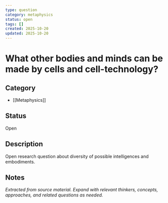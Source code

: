 ```yaml
---
type: question
category: metaphysics
status: open
tags: []
created: 2025-10-20
updated: 2025-10-20
---
```


# What other bodies and minds can be made by cells and cell-technology?

## Category

- [[Metaphysics]]

## Status

Open

## Description

Open research question about diversity of possible intelligences and embodiments.

## Notes

*Extracted from source material. Expand with relevant thinkers, concepts, approaches, and related questions as needed.*
